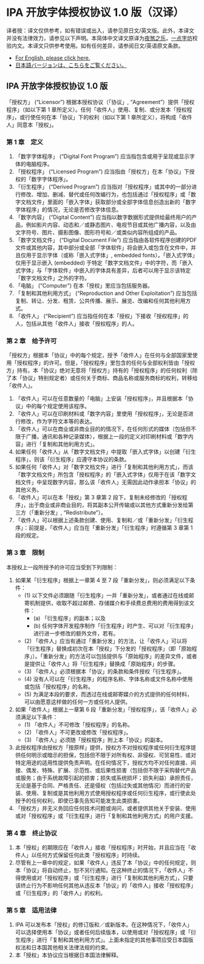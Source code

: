 # IPA 开放字体授权协议 1.0 版（汉译）

译者按：译文仅供参考，如有错误或出入，请参见原日文/英文版。此外，本译文并没有法律效力，请参见以下声明。本简体中文译文原译为[夜煞之乐](https://github.com/NightFurySL2001)，[一点字坊](https://github.com/ichitenfont)校验内文。本译文只供参考使用。如有任何差异，请参阅日文/英语原文条款。

* [For English, please click here.](LICENSE.md/#ipa-font-license-agreement-v10)
* [日本語バージョンは、こちらをご覧ください。](LICENSE.md)

## IPA 开放字体授权协议 1.0 版

「授权方」 (“Licensor”) 根据本授权协议（「协议」, “Agreement”）提供「授权程序」（如以下第 1 章所定义）。任何「收件人」使用、复制、或分发本「授权程序」，或行使任何在本「协议」下的权利（如以下第 1 章所定义），将构成「收件人」同意本「授权」。

### 第 1 章　定义

1. 「数字字体程序」 (“Digital Font Program”) 应当指包含或用于呈现或显示字体的电脑程序。
2. 「授权程序」 (“Licensed Program”) 应当指由「授权方」在本「协议」下授权的「数字字体程序」。
3. 「衍生程序」 (“Derived Program”) 应当指对「授权程序」或其中的一部分进行修改、增加、删减、替代或任何改编行为，也包括通过「授权程序」或「数字文档文件」里面的「嵌入字体」获取部分或全部字体信息创造出新的「数字字体程序」的情况，无论是否修改字体信息。
4. 「数字内容」 (“Digital Content”) 应当指以数字数据形式提供给最终用户的产品，例如影片内容、动态和／或静态图片、电视节目或其他广播内容，以及由文字符号、图片、摄影图像、图形符号和／或类似内容所组成的产品。
5. 「数字文档文件」 (“Digital Document File”) 应当指由各软件程序创建的PDF文件或其他内容，其中部分或全部「字体软件」将会嵌入或包含在文件中，并且仅用于显示字体（或称「嵌入式字体」, embedded fonts）。「嵌入式字体」仅用于显示嵌入 (embedded) 于特定「数字文档文件」中的字符，而「嵌入式字体」与「字体软件」中嵌入的字体具有差异，后者可以用于显示该特定「数字文档文件」之外的字符。
6. 「电脑」 (“Computer”) 在本「授权」里应当包括服务器。
7. 「复制和其他利用方式」 (“Reproduction and Other Exploitation”) 应当包括复制、转让、分发、租赁、公共传播、展示、展览、改编和任何其他利用方式。
8. 「收件人」 (“Recipient”) 应当指任何在本「授权」下接收「授权程序」的人，包括从其他「收件人」接收「授权程序」的人。

### 第 2 章　给予许可

「授权方」根据本「协议」中的每个规定，授予「收件人」在任何与全部国家里使用「授权程序」的许可。但是，「授权程序」里包含的任何与全部权利皆由「授权方」持有。本「协议」绝对无意将「授权方」持有的「授权程序」的任何权利（除了本「协议」特别规定者）或任何关于商标、商品名称或服务商标的权利，转移给「收件人」。

1. 「收件人」可以在任意数量的「电脑」上安装「授权程序」，并且根据本「协议」中的每个规定使用该程序。
2. 「收件人」可以在印刷材料或「数字内容」里使用「授权程序」，无论是否进行修改，作为字符文本等的表达。
3. 「收件人」可以在商业或非商业目的的情况下，在任何形式的媒体（包括但不限于广播，通讯和各种记录媒体），根据上一段的定义对印刷材料或「数字内容」进行「复制和其他利用方式」。
4. 如果任何「收件人」从「数字文档文件」中提取「嵌入式字体」以创建「衍生程序」，则该「衍生程序」应遵守本协议的条款。
5. 如果任何「收件人」对「数字文档文件」进行「复制和其他利用方式」，而该「数字文档文件」所包含「授权程序」的「嵌入式字体」仅用于在该「数字文档文件」中呈现数字内容，那么该「收件人」无需因此动作承担本「协议」的其他义务。
6. 「收件人」可以在本「授权」第 3 章第 2 段下，复制未经修改的「授权程序」，出于商业或非商业目的，将其副本公开传输或以其他方式重新分发给第三方（「重新分发」, “Redistribute”）。
7. 「收件人」可以根据上述条款创建、使用、复制和／或「重新分发」「衍生程序」：前提是，「收件人」应当在「重新分发」「衍生程序」时遵循第 3 章第 1 段的规定。

### 第 3 章　限制

本授权上一段所授予的许可应当受到下列限制：

1. 如果某「衍生程序」根据上一章第 4 至 7 段「重新分发」，则必须满足以下条件：
   - (1) 以下文件必须跟随「衍生程序」一并「重新分发」，或者通过在线或邮寄机制提供，收取不超过邮费、存储媒介和手续费总费用的费用得到该文件：
     - (a) 「衍生程序」的副本；以及
     - (b) 任何字体开发程序制作「衍生程序」时产生、可以对「衍生程序」进行进一步修改的额外文件，若有。
   - (2) 「收件人」应当有通过「重新分发」的方法，让「收件人」可以将「衍生程序」替换成初次在本「授权」下分发的「授权程序」（即「原始程序」）。「重新分发」的方法可以包括提供与「原始程序」的差异文件，或者是提供让「收件人」将「衍生程序」替换成「原始程序」的步骤。
   - (3) 「收件人」必须根据本「协议」的条款和条件授权「衍生程序」。
   - (4) 没有人可以在「衍生程序」的程序名称、字体名称或文件名称中使用或包括「授权程序」的名称。
   - (5) 为满足本段的要求，而透过在线或邮寄媒介的方式提供的任何材料，可以由愿意这样做的任何一方或任何人提供。
2. 如果「收件人」根据上一章第 6 段「重新分发」「授权程序」，该「收件人」必须满足以下条件：
   - (1) 「收件人」不可修改「授权程序」的名称。
   - (2) 「收件人」不可更改或修改「授权程序」。
   - (3) 「收件人」必须随「授权程序」附上本「协议」的副本。
3. 此授权程序由授权方「按原样」提供，授权方不对授权程序或任何衍生程序提供任何明示或暗示的担保，包括但不限于对所有权、非侵权、可贸易性、或对特定用途的适用性提供免责声明。在任何情况下，授权方均不对任何直接、间接、偶发、特殊、扩展、示范性、或后果性损害（包括但不限于采购替代产品或服务；由于系统故障引起的损害；损失或系统损坏；损失利益）承担责任，无论是基于合同、严格责任、还是侵权（包括过失或其他情况）而进行的安装、使用、复制或是其他利用方式使用授权程序或任何衍生程序，或行使此处授予的任何权利，即使已事先告知可能发生此类损害。
4. 「授权方」并无义务回应任何技术问题或询问，或者提供其他关于安装、使用或对「授权程序」或「衍生程序」进行「复制和其他利用方式」的用户支援。

### 第 4 章　终止协议

1. 本「授权」的期限应在「收件人」接收「授权程序」时开始，并且应当在「收件人」以任何方式保留任何此类「授权程序」时持续。
2. 尽管有上一章中的规定，如果「收件人」违反了本「协议」中的任何规定，则本「协议」将自动终止，恕不另行通知。在这种终止的情况下，「收件人」不得使用或对「授权程序」或「衍生程序」进行「复制和其他利用方式」，只要该终止行为不影响任何其他从违反本「协议」的「收件人」接收「授权程序」或「衍生程序」的「收件人」的权利。

### 第 5 章　适用法律

1. IPA 可以发布本「授权」的修订版和／或新版本。在这种情况下，「收件人」可以选择使用本「协议」或者任何后续版本，以使用或对「授权程序」或「衍生程序」进行「复制和其他利用方式」。上面未指定的其他事项应受日本国版权法和日本国其他相关法律法规的约束。
2. 本「授权」本协议应当根据日本国法律解释。

